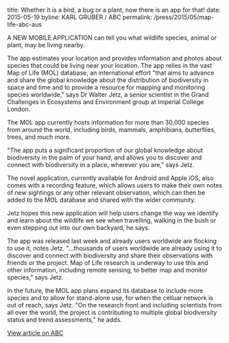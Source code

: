 title: Whether it is a bird, a bug or a plant, now there is an app for that!
date: 2015-05-19
byline: KARL GRUBER / ABC
permalink: /press/2015/05/map-life-abc-aus


A NEW MOBILE APPLICATION can tell you what wildlife species, animal or plant, may be living nearby.

The app estimates your location and provides information and photos about species that could be living near your location. The app relies in the vast Map of Life (MOL) database, an international effort "that aims to advance and share the global knowledge about the distribution of biodiversity in space and time and to provide a resource for mapping and monitoring species worldwide," says Dr Walter Jetz, a senior scientist in the Grand Challenges in Ecosystems and Environment group at Imperial College London.

The MOL app currently hosts information for more than 30,000 species from around the world, including birds, mammals, amphibians, butterflies, trees, and much more.

"The app puts a significant proportion of our global knowledge about biodiversity in the palm of your hand, and allows you to discover and connect with biodiversity in a place, wherever you are," says Jetz.

The novel application, currently available for Android and Apple iOS, also comes with a recording feature, which allows users to make their own notes of new sightings or any other relevant observation, which can then be added to the MOL database and shared with the wider community.

Jetz hopes this new application will help users change the way we identify and learn about the wildlife we see when travelling, walking in the bush or even stepping out into our own backyard, he says.

The app was released last week and already users worldwide are flocking to use it, notes Jetz. "…thousands of users worldwide are already using it to discover and connect with biodiversity and share their observations with friends or the project. Map of Life research is underway to use this and other information, including remote sensing, to better map and monitor species," says Jetz.

In the future, the MOL app plans expand its database to include more species and to allow for stand-alone use, for when the celluar network is out of reach, says Jetz. "On the research front and including scientists from all over the world, the project is contributing to multiple global biodiversity status and trend assessments," he adds.

[View article on ABC](http://www.abc.net.au/environment/articles/2015/05/19/4237942.htm)
